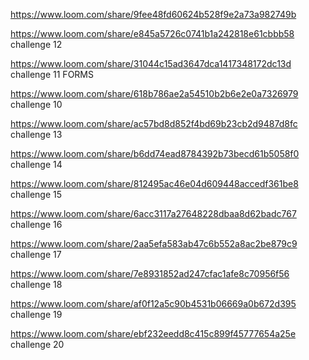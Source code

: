 https://www.loom.com/share/9fee48fd60624b528f9e2a73a982749b



https://www.loom.com/share/e845a5726c0741b1a242818e61cbbb58 challenge 12


https://www.loom.com/share/31044c15ad3647dca1417348172dc13d challenge 11 FORMS


https://www.loom.com/share/618b786ae2a54510b2b6e2e0a7326979 challenge 10

https://www.loom.com/share/ac57bd8d852f4bd69b23cb2d9487d8fc challenge 13

https://www.loom.com/share/b6dd74ead8784392b73becd61b5058f0 challenge 14


https://www.loom.com/share/812495ac46e04d609448accedf361be8 challenge 15

https://www.loom.com/share/6acc3117a27648228dbaa8d62badc767 challenge 16

https://www.loom.com/share/2aa5efa583ab47c6b552a8ac2be879c9 challenge 17

https://www.loom.com/share/7e8931852ad247cfac1afe8c70956f56 challenge 18

https://www.loom.com/share/af0f12a5c90b4531b06669a0b672d395 challenge 19


https://www.loom.com/share/ebf232eedd8c415c899f45777654a25e challenge 20
